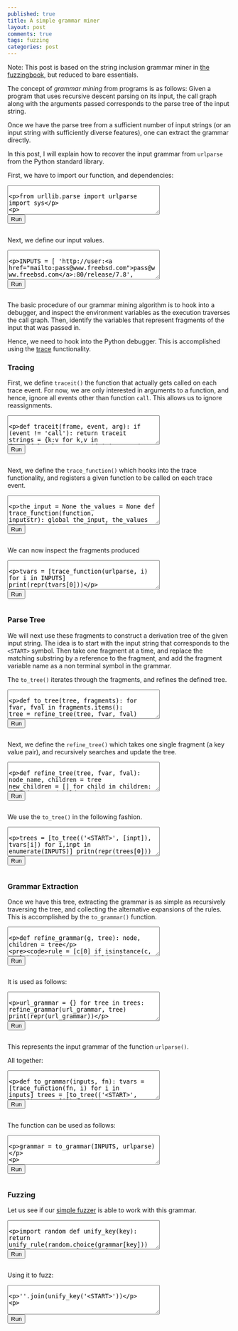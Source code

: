 ```yaml
---
published: true
title: A simple grammar miner
layout: post
comments: true
tags: fuzzing
categories: post
---
```


<script type="text/javascript">window.languagePluginUrl='https://cdn.jsdelivr.net/pyodide/v0.16.1/full/';</script>
<script src="https://cdn.jsdelivr.net/pyodide/v0.16.1/full/pyodide.js"></script>
<link rel="stylesheet" type="text/css" media="all" href="/resources/skulpt/css/codemirror.css">
<link rel="stylesheet" type="text/css" media="all" href="/resources/skulpt/css/solarized.css">
<link rel="stylesheet" type="text/css" media="all" href="/resources/skulpt/css/env/editor.css">

<script src="/resources/skulpt/js/codemirrorepl.js" type="text/javascript"></script>
<script src="/resources/skulpt/js/python.js" type="text/javascript"></script>
<script src="/resources/pyodide/js/env/editor.js" type="text/javascript"></script>

Note: This post is based on the string inclusion grammar miner in
[the fuzzingbook](https://www.fuzzingbook.org/html/GrammarMiner.html),
but reduced to bare essentials.

The concept of _grammar mining_ from programs is as follows: Given a program that
uses recursive descent parsing on its input, the call graph along with the
arguments passed corresponds to the parse tree of the input string.

Once we have the parse tree from a sufficient number of input strings (or an
input string with sufficiently diverse features), one can extract the grammar
directly.

In this post, I will explain how to recover the input grammar from `urlparse`
from the Python standard library.

First, we have to import our function, and dependencies:

<form name='python_run_form'>
<textarea cols="40" rows="4" name='python_edit'>

from urllib.parse import urlparse
import sys


</textarea><br />
<button type="button" name="python_run">Run</button>
<pre class='Output' name='python_output'></pre>
<div name='python_canvas'></div>
</form>

Next, we define our input values.

<form name='python_run_form'>
<textarea cols="40" rows="4" name='python_edit'>

INPUTS = [
    &#x27;http://user:pass@www.freebsd.com:80/release/7.8&#x27;,
    &#x27;https://www.microsoft.com/windows/2000&#x27;,
    &#x27;http://www.fuzzing.info:8080/app?search=newterm#ref2&#x27;,
]


</textarea><br />
<button type="button" name="python_run">Run</button>
<pre class='Output' name='python_output'></pre>
<div name='python_canvas'></div>
</form>

The basic procedure of our grammar mining algorithm is to hook into a debugger,
and inspect the environment variables as the execution traverses the call graph.
Then, identify the variables that represent fragments of the input that was
passed in.

Hence, we need to hook into the Python debugger. This is accomplished using the
[trace](https://docs.python.org/3/library/sys.html#sys.settrace) functionality.

### Tracing

First, we define `traceit()` the function that actually gets called on each
trace event. For now, we are only interested in arguments to a function, and
hence, ignore all events other than function `call`. This allows us to ignore
reassignments.

<form name='python_run_form'>
<textarea cols="40" rows="4" name='python_edit'>

def traceit(frame, event, arg):
    if (event != &#x27;call&#x27;): return traceit
    strings = {k:v for k,v in frame.f_locals.items() if isinstance(v, str) and len(v) &gt;= 2}
    for var, value in strings.items():
        if value not in the_input: continue
        if var in the_values: continue
        the_values[var] = value
    return traceit


</textarea><br />
<button type="button" name="python_run">Run</button>
<pre class='Output' name='python_output'></pre>
<div name='python_canvas'></div>
</form>

Next, we define the `trace_function()` which hooks into the trace functionality,
and registers a given function to be called on each trace event.

<form name='python_run_form'>
<textarea cols="40" rows="4" name='python_edit'>

the_input = None
the_values = None
def trace_function(function, inputstr):
    global the_input, the_values
    the_input = inputstr
    the_values = {}

    old_trace = sys.gettrace()
    sys.settrace(traceit)
    function(the_input)
    sys.settrace(old_trace)
    return the_values


</textarea><br />
<button type="button" name="python_run">Run</button>
<pre class='Output' name='python_output'></pre>
<div name='python_canvas'></div>
</form>

We can now inspect the fragments produced

<form name='python_run_form'>
<textarea cols="40" rows="4" name='python_edit'>

tvars = [trace_function(urlparse, i) for i in INPUTS]
print(repr(tvars[0]))


</textarea><br />
<button type="button" name="python_run">Run</button>
<pre class='Output' name='python_output'></pre>
<div name='python_canvas'></div>
</form>

### Parse Tree

We will next use these fragments to construct a derivation tree of the given
input string. The idea is to start with the input string that corresponds to the
`<START>` symbol. Then take one fragment at a time, and replace the matching
substring by a reference to the fragment, and add the fragment variable name as
a non terminal symbol in the grammar.

The `to_tree()` iterates through the fragments, and refines the defined tree.

<form name='python_run_form'>
<textarea cols="40" rows="4" name='python_edit'>

def to_tree(tree, fragments):
    for fvar, fval in fragments.items():
        tree = refine_tree(tree, fvar, fval)
    return tree


</textarea><br />
<button type="button" name="python_run">Run</button>
<pre class='Output' name='python_output'></pre>
<div name='python_canvas'></div>
</form>

Next, we define the `refine_tree()` which takes one single fragment (a key value
pair), and recursively searches and update the tree.

<form name='python_run_form'>
<textarea cols="40" rows="4" name='python_edit'>

def refine_tree(tree, fvar, fval):
    node_name, children = tree
    new_children = []
    for child in children:
        if isinstance(child, str):
            pos = child.find(fval)
            if pos == -1:
                new_children.append(child)
            else:
                frags = child[0:pos], (&quot;&lt;%s&gt;&quot; % fvar, [fval]), child[pos + len(fval):]
                for f in frags:
                    if not f: continue
                    new_children.append(f)
        else:
            nchild = refine_tree(child, fvar, fval)
            new_children.append(nchild)

    return (node_name, new_children)


</textarea><br />
<button type="button" name="python_run">Run</button>
<pre class='Output' name='python_output'></pre>
<div name='python_canvas'></div>
</form>

We use the `to_tree()` in the following fashion.

<form name='python_run_form'>
<textarea cols="40" rows="4" name='python_edit'>

trees = [to_tree((&#x27;&lt;START&gt;&#x27;, [inpt]), tvars[i]) for i,inpt in enumerate(INPUTS)]
pritn(repr(trees[0]))


</textarea><br />
<button type="button" name="python_run">Run</button>
<pre class='Output' name='python_output'></pre>
<div name='python_canvas'></div>
</form>

### Grammar Extraction

Once we have this tree, extracting the grammar is as simple as recursively
traversing the tree, and collecting the alternative expansions of the rules.
This is accomplished by the `to_grammar()` function.

<form name='python_run_form'>
<textarea cols="40" rows="4" name='python_edit'>

def refine_grammar(g, tree):
    node, children = tree

    rule = [c[0] if isinstance(c, tuple) else c for c in children]

    if node not in g: g[node] = set()
    g[node].add(rule)

    for c in children:
        if not isinstance(c, tuple): continue
        refine_grammar(g, c)


</textarea><br />
<button type="button" name="python_run">Run</button>
<pre class='Output' name='python_output'></pre>
<div name='python_canvas'></div>
</form>

It is used as follows:

<form name='python_run_form'>
<textarea cols="40" rows="4" name='python_edit'>

url_grammar = {}
for tree in trees:
   refine_grammar(url_grammar, tree)
print(repr(url_grammar))


</textarea><br />
<button type="button" name="python_run">Run</button>
<pre class='Output' name='python_output'></pre>
<div name='python_canvas'></div>
</form>

This represents the input grammar of the function `urlparse()`.

All together:

<form name='python_run_form'>
<textarea cols="40" rows="4" name='python_edit'>

def to_grammar(inputs, fn):
    tvars = [trace_function(fn, i) for i in inputs]
    trees = [to_tree((&#x27;&lt;START&gt;&#x27;, [inpt]), tvars[i])
             for i,inpt in enumerate(inputs)]
    my_grammar = {}
    for tree in trees:
        refine_grammar(my_grammar, tree)
    return {k:[r for r in my_grammar[k]] for k in my_grammar}


</textarea><br />
<button type="button" name="python_run">Run</button>
<pre class='Output' name='python_output'></pre>
<div name='python_canvas'></div>
</form>

The function can be used as follows:

<form name='python_run_form'>
<textarea cols="40" rows="4" name='python_edit'>

grammar = to_grammar(INPUTS, urlparse)


</textarea><br />
<button type="button" name="python_run">Run</button>
<pre class='Output' name='python_output'></pre>
<div name='python_canvas'></div>
</form>

### Fuzzing

Let us see if our [simple fuzzer](/2019/05/28/simplefuzzer-01/) is able
to work with this grammar.

<form name='python_run_form'>
<textarea cols="40" rows="4" name='python_edit'>

import random
def unify_key(key):
    return unify_rule(random.choice(grammar[key])) if key in grammar else [key]

def unify_rule(rule):
    return sum([unify_key(token) for token in rule], [])


</textarea><br />
<button type="button" name="python_run">Run</button>
<pre class='Output' name='python_output'></pre>
<div name='python_canvas'></div>
</form>

Using it to fuzz:

<form name='python_run_form'>
<textarea cols="40" rows="4" name='python_edit'>

&#x27;&#x27;.join(unify_key(&#x27;&lt;START&gt;&#x27;))


</textarea><br />
<button type="button" name="python_run">Run</button>
<pre class='Output' name='python_output'></pre>
<div name='python_canvas'></div>
</form>


